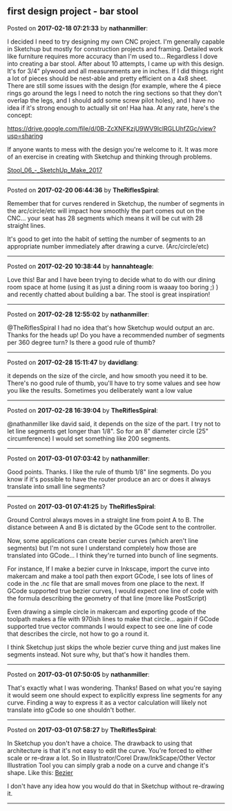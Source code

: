 ## first design project - bar stool
Posted on **2017-02-18 07:21:33** by **nathanmiller**:

I decided I need to try designing my own CNC project. I'm generally capable in Sketchup but mostly for construction projects and framing. Detailed work like furniture requires more accuracy than I'm used to...
Regardless I dove into creating a bar stool. After about 10 attempts, I came up with this design. It's for 3/4" plywood and all measurements are in inches. If I did things right a lot of pieces should be nest-able and pretty efficient on a 4x8 sheet. There are still some issues with the design (for example, where the 4 piece rings go around the legs I need to notch the ring sections so that they don't overlap the legs, and I should add some screw pilot holes), and I have no idea if it's strong enough to actually sit on! Haa haa. 
At any rate, here's the concept: 

https://drive.google.com/file/d/0B-ZcXNFKzjU9WV9lclRGLUhfZGc/view?usp=sharing

If anyone wants to mess with the design you're welcome to it. It was more of an exercise in creating with Sketchup and thinking through problems. 

 [Stool_06_-_SketchUp_Make_2017](//muut.com/u/maslowcnc/s3/:maslowcnc:YyAy:stool_06__sketchup_make_2017.png.jpg)

---

Posted on **2017-02-20 06:44:36** by **TheRiflesSpiral**:

Remember that for curves rendered in Sketchup, the number of segments in the arc/circle/etc will impact how smoothly the part comes out on the CNC... your seat has 28 segments which means it will be cut with 28 straight lines.

It's good to get into the habit of setting the number of segments to an appropriate number immediately after drawing a curve. (Arc/circle/etc)

---

Posted on **2017-02-20 10:38:44** by **hannahteagle**:

Love this! Bar and I have been trying to decide what to do with our dining room space at home (using it as just a dining room is waaay too boring ;) ) and recently chatted about building a bar. The stool is great inspiration!

---

Posted on **2017-02-28 12:55:02** by **nathanmiller**:

@TheRiflesSpiral I had no idea that's how Sketchup would output an arc. Thanks for the heads up! Do you have a recommended number of segments per 360 degree turn? Is there a good rule of thumb?

---

Posted on **2017-02-28 15:11:47** by **davidlang**:

it depends on the size of the circle, and how smooth you need it to be. There's no good rule of thumb, you'll have to try some values and see how you like the results. Sometimes you deliberately want a low value

---

Posted on **2017-02-28 16:39:04** by **TheRiflesSpiral**:

@nathanmiller like david said, it depends on the size of the part. I try not to let line segments get longer than 1/8". So for an 8" diameter circle (25" circumference) I would set something like 200 segments.

---

Posted on **2017-03-01 07:03:42** by **nathanmiller**:

Good points. Thanks. I like the rule of thumb 1/8" line segments. Do you know if it's possible to have the router produce an arc or does it always translate into small line segments?

---

Posted on **2017-03-01 07:41:25** by **TheRiflesSpiral**:

Ground Control always moves in a straight line from point A to B. The distance between A and B is dictated by the GCode sent to the controller.

Now, some applications can create bezier curves (which aren't line segments) but I'm not sure I understand completely how those are translated into GCode... I think they're turned into bunch of line segments.

For instance, If I make a bezier curve in Inkscape, import the curve into makercam and make a tool path then export GCode, I see lots of lines of code in the .nc file that are small moves from one place to the next. If GCode supported true bezier curves, I would expect one line of code with the formula describing the geometry of that line (more like PostScript)

Even drawing a simple circle in makercam and exporting gcode of the toolpath makes a file with 970ish lines to make that circle... again if GCode supported true vector commands I would expect to see one line of code that describes the circle, not how to go a round it.

I think Sketchup just skips the whole bezier curve thing and just makes line segments instead. Not sure why, but that's how it handles them.

---

Posted on **2017-03-01 07:50:05** by **nathanmiller**:

That's exactly what I was wondering. Thanks! 
Based on what you're saying it would seem one should expect to explicitly express line segments for any curve. Finding a way to express it as a vector calculation will likely not translate into gCode so one shouldn't bother.

---

Posted on **2017-03-01 07:58:27** by **TheRiflesSpiral**:

In Sketchup you don't have a choice. The drawback to using that architecture is that it's not easy to edit the curve. You're forced to either scale or re-draw a lot. So in Illustrator/Corel Draw/InkScape/Other Vector Illustration Tool you can simply grab a node on a curve and change it's shape. Like this:  [Bezier](//muut.com/u/maslowcnc/s1/:maslowcnc:rZyO:bezier.jpg.jpg) 

I don't have any idea how you would do that in Sketchup without re-drawing it.

---

